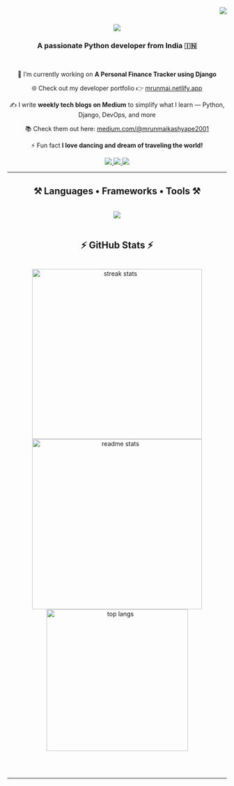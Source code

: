 <img align="right" src="https://visitor-badge.laobi.icu/badge?page_id=Mrun-1102.Mrun-1102" />

<h1 align="center">
    <img src="https://readme-typing-svg.herokuapp.com/?font=Righteous&size=35&center=true&vCenter=true&width=500&height=70&duration=4000&lines=Hi+There!+👋;+I'm+Mrunmai+Kashyape!;" />
</h1>

<h3 align="center">A passionate Python developer from India 🇮🇳</h3>

<br/>

<div align="center">
 
🔭 I’m currently working on **A Personal Finance Tracker using Django**

🌐 Check out my developer portfolio 👉 [mrunmai.netlify.app](https://mrunintech.netlify.app/)

✍️ I write **weekly tech blogs on Medium** to simplify what I learn — Python, Django, DevOps, and more  

📚 Check them out here: [medium.com/@mrunmaikashyape2001](https://medium.com/@mrunmaikashyape2001)  

⚡ Fun fact **I love dancing and dream of traveling the world!**

 </div>
 
<div align="center"> 
  <a href="mailto:mrunmaikashyape2001@gmail.com">
    <img src="https://img.shields.io/badge/Gmail-333333?style=for-the-badge&logo=gmail&logoColor=red" />
  </a>
  <a href="https://linkedin.com/in/mrun1102" target="_blank">
    <img src="https://img.shields.io/badge/LinkedIn-0077B5?style=for-the-badge&logo=linkedin&logoColor=white" target="_blank" />
  </a>
  <a href="https://github.com/Mrun-1102" target="_blank">
     <img src="https://img.shields.io/badge/Github-FF5722?style=for-the-badge&logo=github&logoColor=white" target="_blank" />
  </a>
</div>

 <hr/>
 
<h2 align="center">⚒️ Languages • Frameworks • Tools ⚒️</h2>
<br/>
<div align="center">
    <img src="https://skillicons.dev/icons?i=python,django,flask,html,css,js,react,bootstrap,mysql,github,vscode,git,linux,docker,jenkins" /><br>
</div>

<br/>

<h2 align="center">⚡ GitHub Stats ⚡</h2>
<br>
<div align="center">
  <img width=390 src="https://github-readme-streak-stats.herokuapp.com/?user=Mrun-1102&theme=react&border_radius=10" alt="streak stats"/>
  <img width=390 src="https://github-readme-stats.vercel.app/api?username=Mrun-1102&count_private=true&show_icons=true&theme=react&rank_icon=github&border_radius=10" alt="readme stats" />
  <br/>
  <img width=325 align="center" src="https://github-readme-stats.vercel.app/api/top-langs/?username=Mrun-1102&hide=HTML&langs_count=8&layout=compact&theme=react&border_radius=10" alt="top langs" />
</div>

<br/><br/>

<hr/>


